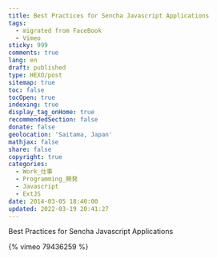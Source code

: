 ```yaml
---
title: Best Practices for Sencha Javascript Applications
tags:
  - migrated from FaceBook
  - Vimeo
sticky: 999
comments: true
lang: en
draft: published
type: HEXO/post
sitemap: true
toc: false
tocOpen: true
indexing: true
display_tag_onHome: true
recommendedSection: false
donate: false
geolocation: 'Saitama, Japan'
mathjax: false
share: false
copyright: true
categories:
  - Work_仕事
  - Programming_開発
  - Javascript
  - ExtJS
date: 2014-03-05 18:40:00
updated: 2022-03-19 20:41:27
---
```

Best Practices for Sencha Javascript Applications

{% vimeo 79436259 %}
